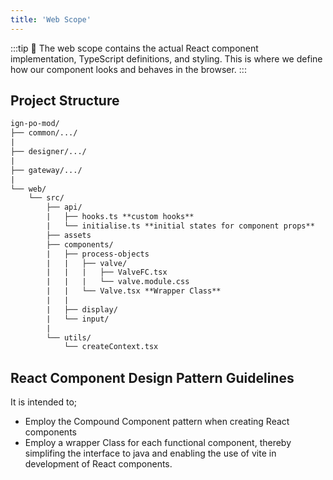```yaml
---
title: 'Web Scope'
---
```

:::tip 📝
The web scope contains the actual React component implementation, TypeScript definitions, and styling. This is where we define how our component looks and behaves in the browser.
:::

## Project Structure

```txt
ign-po-mod/
├── common/.../
|
├── designer/.../
|
├── gateway/.../
|  
└── web/
    └── src/
        ├── api/
        |   ├── hooks.ts **custom hooks**
        |   └── initialise.ts **initial states for component props**
        ├── assets
        ├── components/
        |   ├── process-objects
        |   |   ├── valve/
        |   |   |   ├── ValveFC.tsx 
        |   |   |   └── valve.module.css
        |   |   └── Valve.tsx **Wrapper Class**
        |   |   
        |   ├── display/
        |   └── input/
        |
        └── utils/
            └── createContext.tsx
```

## React Component Design Pattern Guidelines

It is intended to;

- Employ the Compound Component pattern when creating React components
- Employ  a wrapper Class for each functional component, thereby simplifing the interface to java and enabling the use of vite in development of React components.

